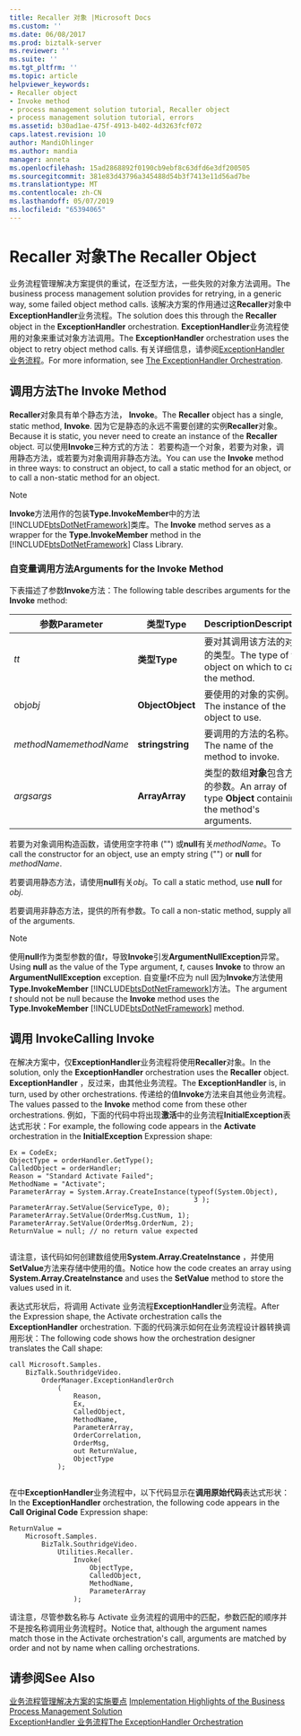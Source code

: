 ```yaml
---
title: Recaller 对象 |Microsoft Docs
ms.custom: ''
ms.date: 06/08/2017
ms.prod: biztalk-server
ms.reviewer: ''
ms.suite: ''
ms.tgt_pltfrm: ''
ms.topic: article
helpviewer_keywords:
- Recaller object
- Invoke method
- process management solution tutorial, Recaller object
- process management solution tutorial, errors
ms.assetid: b30ad1ae-475f-4913-b402-4d3263fcf072
caps.latest.revision: 10
author: MandiOhlinger
ms.author: mandia
manager: anneta
ms.openlocfilehash: 15ad2868892f0190cb9ebf8c63dfd6e3df200505
ms.sourcegitcommit: 381e83d43796a345488d54b3f7413e11d56ad7be
ms.translationtype: MT
ms.contentlocale: zh-CN
ms.lasthandoff: 05/07/2019
ms.locfileid: "65394065"
---
```

# <a name="the-recaller-object"></a><span data-ttu-id="de966-102">Recaller 对象</span><span class="sxs-lookup"><span data-stu-id="de966-102">The Recaller Object</span></span>
<span data-ttu-id="de966-103">业务流程管理解决方案提供的重试，在泛型方法，一些失败的对象方法调用。</span><span class="sxs-lookup"><span data-stu-id="de966-103">The business process management solution provides for retrying, in a generic way, some failed object method calls.</span></span> <span data-ttu-id="de966-104">该解决方案的作用通过这**Recaller**对象中**ExceptionHandler**业务流程。</span><span class="sxs-lookup"><span data-stu-id="de966-104">The solution does this through the **Recaller** object in the **ExceptionHandler** orchestration.</span></span> <span data-ttu-id="de966-105">**ExceptionHandler**业务流程使用的对象来重试对象方法调用。</span><span class="sxs-lookup"><span data-stu-id="de966-105">The **ExceptionHandler** orchestration uses the object to retry object method calls.</span></span> <span data-ttu-id="de966-106">有关详细信息，请参阅[ExceptionHandler 业务流程](../core/the-exceptionhandler-orchestration.md)。</span><span class="sxs-lookup"><span data-stu-id="de966-106">For more information, see [The ExceptionHandler Orchestration](../core/the-exceptionhandler-orchestration.md).</span></span>  
  
## <a name="the-invoke-method"></a><span data-ttu-id="de966-107">调用方法</span><span class="sxs-lookup"><span data-stu-id="de966-107">The Invoke Method</span></span>  
 <span data-ttu-id="de966-108">**Recaller**对象具有单个静态方法， **Invoke**。</span><span class="sxs-lookup"><span data-stu-id="de966-108">The **Recaller** object has a single, static method, **Invoke**.</span></span> <span data-ttu-id="de966-109">因为它是静态的永远不需要创建的实例**Recaller**对象。</span><span class="sxs-lookup"><span data-stu-id="de966-109">Because it is static, you never need to create an instance of the **Recaller** object.</span></span> <span data-ttu-id="de966-110">可以使用**Invoke**三种方式的方法： 若要构造一个对象，若要为对象，调用静态方法，或若要为对象调用非静态方法。</span><span class="sxs-lookup"><span data-stu-id="de966-110">You can use the **Invoke** method in three ways: to construct an object, to call a static method for an object, or to call a non-static method for an object.</span></span>  
  
> [!NOTE]
>  <span data-ttu-id="de966-111">**Invoke**方法用作的包装**Type.InvokeMember**中的方法[!INCLUDE[btsDotNetFramework](../includes/btsdotnetframework-md.md)]类库。</span><span class="sxs-lookup"><span data-stu-id="de966-111">The **Invoke** method serves as a wrapper for the **Type.InvokeMember** method in the [!INCLUDE[btsDotNetFramework](../includes/btsdotnetframework-md.md)] Class Library.</span></span>  
  
### <a name="arguments-for-the-invoke-method"></a><span data-ttu-id="de966-112">自变量调用方法</span><span class="sxs-lookup"><span data-stu-id="de966-112">Arguments for the Invoke Method</span></span>  
 <span data-ttu-id="de966-113">下表描述了参数**Invoke**方法：</span><span class="sxs-lookup"><span data-stu-id="de966-113">The following table describes arguments for the **Invoke** method:</span></span>  
  
|<span data-ttu-id="de966-114">参数</span><span class="sxs-lookup"><span data-stu-id="de966-114">Parameter</span></span>|<span data-ttu-id="de966-115">类型</span><span class="sxs-lookup"><span data-stu-id="de966-115">Type</span></span>|<span data-ttu-id="de966-116">Description</span><span class="sxs-lookup"><span data-stu-id="de966-116">Description</span></span>|  
|---------------|----------|-----------------|  
|<span data-ttu-id="de966-117">*t*</span><span class="sxs-lookup"><span data-stu-id="de966-117">*t*</span></span>|<span data-ttu-id="de966-118">**类型**</span><span class="sxs-lookup"><span data-stu-id="de966-118">**Type**</span></span>|<span data-ttu-id="de966-119">要对其调用该方法的对象的类型。</span><span class="sxs-lookup"><span data-stu-id="de966-119">The type of the object on which to call the method.</span></span>|  
|<span data-ttu-id="de966-120">obj</span><span class="sxs-lookup"><span data-stu-id="de966-120">*obj*</span></span>|<span data-ttu-id="de966-121">**Object**</span><span class="sxs-lookup"><span data-stu-id="de966-121">**Object**</span></span>|<span data-ttu-id="de966-122">要使用的对象的实例。</span><span class="sxs-lookup"><span data-stu-id="de966-122">The instance of the object to use.</span></span>|  
|<span data-ttu-id="de966-123">*methodName*</span><span class="sxs-lookup"><span data-stu-id="de966-123">*methodName*</span></span>|<span data-ttu-id="de966-124">**string**</span><span class="sxs-lookup"><span data-stu-id="de966-124">**string**</span></span>|<span data-ttu-id="de966-125">要调用的方法的名称。</span><span class="sxs-lookup"><span data-stu-id="de966-125">The name of the method to invoke.</span></span>|  
|<span data-ttu-id="de966-126">*args*</span><span class="sxs-lookup"><span data-stu-id="de966-126">*args*</span></span>|<span data-ttu-id="de966-127">**Array**</span><span class="sxs-lookup"><span data-stu-id="de966-127">**Array**</span></span>|<span data-ttu-id="de966-128">类型的数组**对象**包含方法的参数。</span><span class="sxs-lookup"><span data-stu-id="de966-128">An array of type **Object** containing the method's arguments.</span></span>|  
  
 <span data-ttu-id="de966-129">若要为对象调用构造函数，请使用空字符串 ("") 或**null**有关*methodName*。</span><span class="sxs-lookup"><span data-stu-id="de966-129">To call the constructor for an object, use an empty string ("") or **null** for *methodName*.</span></span>  
  
 <span data-ttu-id="de966-130">若要调用静态方法，请使用**null**有关*obj*。</span><span class="sxs-lookup"><span data-stu-id="de966-130">To call a static method, use **null** for *obj*.</span></span>  
  
 <span data-ttu-id="de966-131">若要调用非静态方法，提供的所有参数。</span><span class="sxs-lookup"><span data-stu-id="de966-131">To call a non-static method, supply all of the arguments.</span></span>  
  
> [!NOTE]
>  <span data-ttu-id="de966-132">使用**null**作为类型参数的值*t*，导致**Invoke**引发**ArgumentNullException**异常。</span><span class="sxs-lookup"><span data-stu-id="de966-132">Using **null** as the value of the Type argument, *t*, causes **Invoke** to throw an **ArgumentNullException** exception.</span></span> <span data-ttu-id="de966-133">自变量*t*不应为 null 因为**Invoke**方法使用**Type.InvokeMember** [!INCLUDE[btsDotNetFramework](../includes/btsdotnetframework-md.md)]方法。</span><span class="sxs-lookup"><span data-stu-id="de966-133">The argument *t* should not be null because the **Invoke** method uses the **Type.InvokeMember** [!INCLUDE[btsDotNetFramework](../includes/btsdotnetframework-md.md)] method.</span></span>  
  
## <a name="calling-invoke"></a><span data-ttu-id="de966-134">调用 Invoke</span><span class="sxs-lookup"><span data-stu-id="de966-134">Calling Invoke</span></span>  
 <span data-ttu-id="de966-135">在解决方案中，仅**ExceptionHandler**业务流程将使用**Recaller**对象。</span><span class="sxs-lookup"><span data-stu-id="de966-135">In the solution, only the **ExceptionHandler** orchestration uses the **Recaller** object.</span></span> <span data-ttu-id="de966-136">**ExceptionHandler** ，反过来，由其他业务流程。</span><span class="sxs-lookup"><span data-stu-id="de966-136">The **ExceptionHandler** is, in turn, used by other orchestrations.</span></span> <span data-ttu-id="de966-137">传递给的值**Invoke**方法来自其他业务流程。</span><span class="sxs-lookup"><span data-stu-id="de966-137">The values passed to the **Invoke** method come from these other orchestrations.</span></span> <span data-ttu-id="de966-138">例如，下面的代码中将出现**激活**中的业务流程**InitialException**表达式形状：</span><span class="sxs-lookup"><span data-stu-id="de966-138">For example, the following code appears in the **Activate** orchestration in the **InitialException** Expression shape:</span></span>  
  
```  
Ex = CodeEx;  
ObjectType = orderHandler.GetType();  
CalledObject = orderHandler;  
Reason = "Standard Activate Failed";  
MethodName = "Activate";  
ParameterArray = System.Array.CreateInstance(typeof(System.Object),  
                                              3 );  
ParameterArray.SetValue(ServiceType, 0);  
ParameterArray.SetValue(OrderMsg.CustNum, 1);  
ParameterArray.SetValue(OrderMsg.OrderNum, 2);  
ReturnValue = null; // no return value expected  
  
```  
  
 <span data-ttu-id="de966-139">请注意，该代码如何创建数组使用**System.Array.CreateInstance** ，并使用**SetValue**方法来存储中使用的值。</span><span class="sxs-lookup"><span data-stu-id="de966-139">Notice how the code creates an array using **System.Array.CreateInstance** and uses the **SetValue** method to store the values used in it.</span></span>  
  
 <span data-ttu-id="de966-140">表达式形状后，将调用 Activate 业务流程**ExceptionHandler**业务流程。</span><span class="sxs-lookup"><span data-stu-id="de966-140">After the Expression shape, the Activate orchestration calls the **ExceptionHandler** orchestration.</span></span> <span data-ttu-id="de966-141">下面的代码演示如何在业务流程设计器转换调用形状：</span><span class="sxs-lookup"><span data-stu-id="de966-141">The following code shows how the orchestration designer translates the Call shape:</span></span>  
  
```  
call Microsoft.Samples.  
    BizTalk.SouthridgeVideo.  
        OrderManager.ExceptionHandlerOrch  
            (  
                Reason,  
                Ex,  
                CalledObject,  
                MethodName,   
                ParameterArray,   
                OrderCorrelation,   
                OrderMsg,   
                out ReturnValue,   
                ObjectType  
            );  
  
```  
  
 <span data-ttu-id="de966-142">在中**ExceptionHandler**业务流程中，以下代码显示在**调用原始代码**表达式形状：</span><span class="sxs-lookup"><span data-stu-id="de966-142">In the **ExceptionHandler** orchestration, the following code appears in the **Call Original Code** Expression shape:</span></span>  
  
```  
ReturnValue =   
    Microsoft.Samples.  
        BizTalk.SouthridgeVideo.  
            Utilities.Recaller.  
                Invoke(  
                    ObjectType,  
                    CalledObject,  
                    MethodName,  
                    ParameterArray  
                );  
```  
  
 <span data-ttu-id="de966-143">请注意，尽管参数名称与 Activate 业务流程的调用中的匹配，参数匹配的顺序并不是按名称调用业务流程时。</span><span class="sxs-lookup"><span data-stu-id="de966-143">Notice that, although the argument names match those in the Activate orchestration's call, arguments are matched by order and not by name when calling orchestrations.</span></span>  
  
## <a name="see-also"></a><span data-ttu-id="de966-144">请参阅</span><span class="sxs-lookup"><span data-stu-id="de966-144">See Also</span></span>  
 <span data-ttu-id="de966-145">[业务流程管理解决方案的实施要点](../core/implementation-highlights-of-the-business-process-management-solution.md) </span><span class="sxs-lookup"><span data-stu-id="de966-145">[Implementation Highlights of the Business Process Management Solution](../core/implementation-highlights-of-the-business-process-management-solution.md) </span></span>  
 [<span data-ttu-id="de966-146">ExceptionHandler 业务流程</span><span class="sxs-lookup"><span data-stu-id="de966-146">The ExceptionHandler Orchestration</span></span>](../core/the-exceptionhandler-orchestration.md)